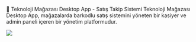 
📌 Teknoloji Mağazası Desktop App - Satış Takip Sistemi
Teknoloji Mağazası Desktop App, mağazalarda barkodlu satış sistemini yöneten bir kasiyer ve admin paneli içeren bir yönetim platformudur.

![](https://private-user-images.githubusercontent.com/106327296/407821116-dd1b9e8f-ff12-48e2-975b-912de7fbfaf0.png?jwt=eyJhbGciOiJIUzI1NiIsInR5cCI6IkpXVCJ9.eyJpc3MiOiJnaXRodWIuY29tIiwiYXVkIjoicmF3LmdpdGh1YnVzZXJjb250ZW50LmNvbSIsImtleSI6ImtleTUiLCJleHAiOjE3MzgxNjg5MDcsIm5iZiI6MTczODE2ODYwNywicGF0aCI6Ii8xMDYzMjcyOTYvNDA3ODIxMTE2LWRkMWI5ZThmLWZmMTItNDhlMi05NzViLTkxMmRlN2ZiZmFmMC5wbmc_WC1BbXotQWxnb3JpdGhtPUFXUzQtSE1BQy1TSEEyNTYmWC1BbXotQ3JlZGVudGlhbD1BS0lBVkNPRFlMU0E1M1BRSzRaQSUyRjIwMjUwMTI5JTJGdXMtZWFzdC0xJTJGczMlMkZhd3M0X3JlcXVlc3QmWC1BbXotRGF0ZT0yMDI1MDEyOVQxNjM2NDdaJlgtQW16LUV4cGlyZXM9MzAwJlgtQW16LVNpZ25hdHVyZT0xMTZmMDAzMTZkMzE5YjA0NjBiZGVhN2MwNjYxNTA3MDYzMmY3MDQzOTVhYzQ4ZThlMDU3YzdiMWFkY2VhMzNlJlgtQW16LVNpZ25lZEhlYWRlcnM9aG9zdCJ9.tYm-r-eN5uPgXG434eBD60AHVn0GvKH1FbaBCY2GoFk)
